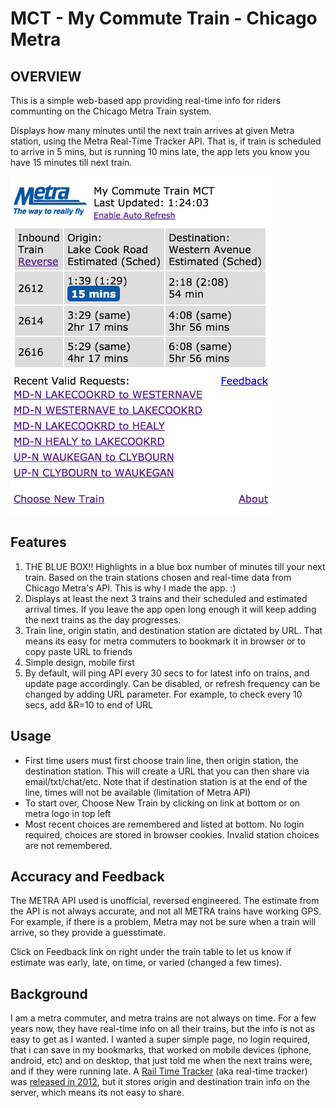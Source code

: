 # MCT - My Commute Train - Chicago Metra

## OVERVIEW

This is a simple web-based app providing real-time info for riders communting on the Chicago Metra Train system.

Displays how many minutes until the next train arrives at given Metra station, using the Metra Real-Time Tracker API.  That is, if train is scheduled to arrive in 5 mins, but is running 10 mins late, the app lets you know you have 15 minutes till next train.

<img alt="Train 10 mins late, arrives in 15 mins" src="https://github.com/chadn/mct/blob/master/images/mct-2015-04-25.png" width="419" height="541">

## Features

1. THE BLUE BOX!! Highlights in a blue box number of minutes till your next train. Based on the train stations chosen and real-time data from Chicago Metra's API. This is why I made the app. :)
1. Displays at least the next 3 trains and their scheduled and estimated arrival times.  If you leave the app open long enough it will keep adding the next trains as the day progresses.  
1. Train line, origin statin, and destination station are dictated by URL.  That means its easy for metra commuters to bookmark it in browser or to copy paste URL to friends
1. Simple design, mobile first
1. By default, will ping API every 30 secs to for latest info on trains, and update page accordingly.  Can be disabled, or refresh frequency can be changed by adding URL parameter.  For example, to check every 10 secs, add &R=10 to end of URL

## Usage

- First time users must first choose train line, then origin station, the destination station.  This will create a URL that you can then share via email/txt/chat/etc.  Note that if destination station is at the end of the line, times will not be available (limitation of Metra API)
- To start over, Choose New Train by clicking on link at bottom or on metra logo in top left
- Most recent choices are remembered and listed at bottom.  No login required, choices are stored in browser cookies.  Invalid station choices are not remembered.

## Accuracy and Feedback

The METRA API used is unofficial, reversed engineered. The estimate from the API is not always accurate, and not all METRA trains have working GPS. For example, if there is a problem, Metra may not be sure when a train will arrive, so they provide a guesstimate. 

Click on Feedback link on right under the train table to let us know if estimate was early, late, on time, or varied (changed a few times).  

## Background

I am a metra commuter, and metra trains are not always on time.  For a few years now, they have real-time info on all their trains, but the info is not as easy to get as I wanted.  I wanted a super simple page, no login required, that i can save in my bookmarks, that worked on mobile devices (iphone, android, etc) and on desktop, that just told me when the next trains were, and if they were running late.  A [Rail Time Tracker](http://metrarail.com/metra/wap/en/home/RailTimeTracker.html) (aka real-time tracker) was [released in 2012](http://metrarail.com/metra/en/home/utility_landing/newsroom/newsroom_archive/2012NewsroomArchive/_rail-time_trackerdebutsmajornewenhancementtometrawebsite.html), but it stores origin and destination train info on the server, which means its not easy to share.

